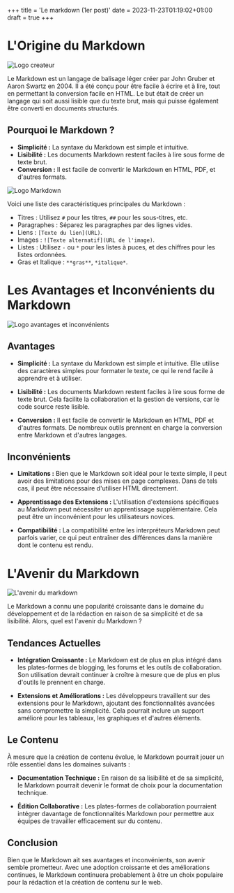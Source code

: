 +++
title = 'Le markdown (1er post)'
date = 2023-11-23T01:19:02+01:00
draft = true
+++
# L'Origine du Markdown

![Logo createur](https://clickhelp.com/images/feeds/blog/2021.02/john-gruber-and-aaron-swartz-photo-from-wiki.jpg)

Le Markdown est un langage de balisage léger créer par John Gruber et Aaron Swartz en 2004.
Il a été conçu pour être facile à écrire et à lire, tout en permettant la conversion
facile en HTML. Le but était de créer un langage qui soit aussi lisible que du texte brut,
mais qui puisse également être converti en documents structurés.

## Pourquoi le Markdown ?

- **Simplicité :** La syntaxe du Markdown est simple et intuitive.
- **Lisibilité :** Les documents Markdown restent faciles à lire sous forme de texte brut.
- **Conversion :** Il est facile de convertir le Markdown en HTML, PDF, et d'autres formats.

![Logo Markdown](https://css-tricks.com/wp-content/uploads/2019/12/markdown-embed.jpg)


Voici une liste des caractéristiques principales du Markdown :

- Titres : Utilisez `#` pour les titres, `##` pour les sous-titres, etc.
- Paragraphes : Séparez les paragraphes par des lignes vides.
- Liens : `[Texte du lien](URL)`.
- Images : `![Texte alternatif](URL de l'image)`.
- Listes : Utilisez `-` ou `*` pour les listes à puces, et des chiffres pour les listes ordonnées.
- Gras et Italique : `**gras**`, `*italique*`.

# Les Avantages et Inconvénients du Markdown

![Logo avantages et inconvénients](https://img.freepik.com/vecteurs-libre/avantages-inconvenients-personnes-au-design-plat_89224-3953.jpg?size=626&ext=jpg)

## Avantages 

- **Simplicité :** La syntaxe du Markdown est simple et intuitive. Elle utilise des caractères simples pour formater le texte, ce qui le rend facile à apprendre et à utiliser.

- **Lisibilité :** Les documents Markdown restent faciles à lire sous forme de texte brut. Cela facilite la collaboration et la gestion de versions, car le code source reste lisible.

- **Conversion :** Il est facile de convertir le Markdown en HTML, PDF et d'autres formats. De nombreux outils prennent en charge la conversion entre Markdown et d'autres langages.

## Inconvénients 

- **Limitations :** Bien que le Markdown soit idéal pour le texte simple, il peut avoir des limitations pour des mises en page complexes. Dans de tels cas, il peut être nécessaire d'utiliser HTML directement.

- **Apprentissage des Extensions :** L'utilisation d'extensions spécifiques au Markdown peut nécessiter un apprentissage supplémentaire. Cela peut être un inconvénient pour les utilisateurs novices.

- **Compatibilité :** La compatibilité entre les interpréteurs Markdown peut parfois varier, ce qui peut entraîner des différences dans la manière dont le contenu est rendu.


# L'Avenir du Markdown

![L'avenir du markdown](https://ready.com.vn/wp-content/uploads/2021/05/markdown.jpg)

Le Markdown a connu une popularité croissante dans le domaine du développement et de la rédaction en raison de sa simplicité et de sa lisibilité. Alors, quel est l'avenir du Markdown ?

## Tendances Actuelles

- **Intégration Croissante :** Le Markdown est de plus en plus intégré dans les plates-formes de blogging, les forums et les outils de collaboration. Son utilisation devrait continuer à croître à mesure que de plus en plus d'outils le prennent en charge.

- **Extensions et Améliorations :** Les développeurs travaillent sur des extensions pour le Markdown, ajoutant des fonctionnalités avancées sans compromettre la simplicité. Cela pourrait inclure un support amélioré pour les tableaux, les graphiques et d'autres éléments.

## Le Contenu

À mesure que la création de contenu évolue, le Markdown pourrait jouer un rôle essentiel dans les domaines suivants :

- **Documentation Technique :** En raison de sa lisibilité et de sa simplicité, le Markdown pourrait devenir le format de choix pour la documentation technique.

- **Édition Collaborative :** Les plates-formes de collaboration pourraient intégrer davantage de fonctionnalités Markdown pour permettre aux équipes de travailler efficacement sur du contenu.

## Conclusion

Bien que le Markdown ait ses avantages et inconvénients, son avenir semble prometteur. Avec une adoption croissante et des améliorations continues, le Markdown continuera probablement à être un choix populaire pour la rédaction et la création de contenu sur le web.